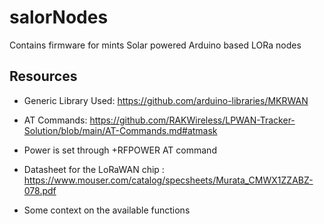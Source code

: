 # salorNodes
Contains firmware for mints Solar powered Arduino based LORa nodes

## Resources
- Generic Library Used: https://github.com/arduino-libraries/MKRWAN
- AT Commands:
  https://github.com/RAKWireless/LPWAN-Tracker-Solution/blob/main/AT-Commands.md#atmask
  
- Power is set through +RFPOWER AT command 
- Datasheet for the LoRaWAN chip : https://www.mouser.com/catalog/specsheets/Murata_CMWX1ZZABZ-078.pdf
- Some context on the available functions
